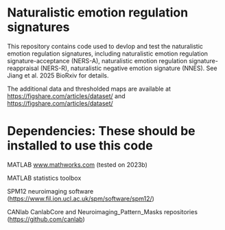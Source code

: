 Naturalistic emotion regulation signatures
=
This repository contains code used to devlop and test the naturalistic emotion regulation signatures, including naturalistic emotion regulation signature-acceptance (NERS-A),
naturalistic emotion regulation signature-reappraisal (NERS-R), naturalistic negative emotion signature (NNES). See Jiang et al. 2025 BioRxiv for details.

The additional data and thresholded maps are available at https://figshare.com/articles/dataset/ and https://figshare.com/articles/dataset/

Dependencies: These should be installed to use this code
=
MATLAB www.mathworks.com (tested on 2023b)

MATLAB statistics toolbox

SPM12 neuroimaging software (https://www.fil.ion.ucl.ac.uk/spm/software/spm12/)

CANlab CanlabCore and Neuroimaging_Pattern_Masks repositories (https://github.com/canlab)

